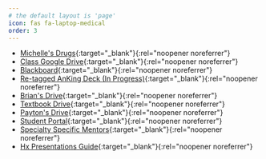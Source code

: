 ```yaml
---
# the default layout is 'page'
icon: fas fa-laptop-medical	
order: 3
---
```

 - [Michelle's Drugs](https://docs.google.com/spreadsheets/d/1d-U0suFpJWxdav-NbzMe5OSE53FqL9qtfyCy5cdIxzo/edit?usp=sharing){:target="_blank"}{:rel="noopener noreferrer"}
 - [Class Google Drive](https://drive.google.com/drive/folders/1XqcQ2-GdQ1mJgteP2DBnJThAKhDx_ed7){:target="_blank"}{:rel="noopener noreferrer"}
 - [Blackboard](https://bcm.blackboard.com/ ){:target="_blank"}{:rel="noopener noreferrer"}
 - [Re-tagged AnKing Deck (In Progress)](https://drive.google.com/file/d/1TB8Gy-qSmiVFclc8XXv1i7I2BokXltth/view){:target="_blank"}{:rel="noopener noreferrer"}
 - [Brian's Drive](https://drive.google.com/drive/folders/1ve6gBtuR82JzXGzhIzl0xYEXbSgpebA6){:target="_blank"}{:rel="noopener noreferrer"}
 - [Textbook Drive](https://drive.google.com/drive/folders/11MD-FNdN_QDjkMyAlPgY19TNs688sLFK){:target="_blank"}{:rel="noopener noreferrer"}
 - [Payton's Drive](https://drive.google.com/drive/folders/1J6K2DGhh1EMQRhOHP7zbTdDS5urTUeRj){:target="_blank"}{:rel="noopener noreferrer"}
 - [Student Portal](https://cams.bcm.edu/estudent/BCMLocalLogin.asp){:target="_blank"}{:rel="noopener noreferrer"}
 - [Specialty Specific Mentors](https://aidanboyne.github.io/BCM/assets/docs/SpecialtyMentor2324.pdf){:target="_blank"}{:rel="noopener noreferrer"}
 - [Hx Presentations Guide](https://meded.ucsd.edu/clinicalmed/oral.html){:target="_blank"}{:rel="noopener noreferrer"}


